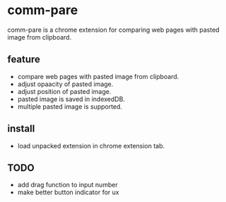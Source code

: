 # comm-pare

comm-pare is a chrome extension for comparing web pages with pasted image from clipboard.

## feature

- compare web pages with pasted image from clipboard.
- adjust opaacity of pasted image.
- adjust position of pasted image.
- pasted image is saved in indexedDB.
- multiple pasted image is supported.

## install

- load unpacked extension in chrome extension tab.

## TODO

- add drag function to input number
- make better button indicator for ux
